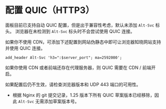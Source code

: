 # 配置 QUIC（HTTP3）

面板目前已支持自动 QUIC 配置，但是出于兼容性考虑，默认未添加 `Alt-Svc` 标头。 浏览器在未检测到 `Alt-Svc` 标头时不会尝试使用 QUIC 连接。

如果你不使用 CDN，可添加下述配置到网站伪静态中即可让浏览器知晓网站支持并使用 QUIC 连接。

```
add_header Alt-Svc 'h3=":$server_port"; ma=2592000';
```

如果你使用 CDN 或者前端还存在代理服务器，则 QUIC 需要在 CDN / 前端开启。

如果配置后仍不生效，请检查浏览器版本和 UDP 443 端口的可用性。

- 根据 Nginx 的 git 提交记录，1.25 版本下所有 QUIC 草案版本已经移除，因此 `Alt-Svc` 无需添加草案版本号。
